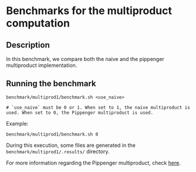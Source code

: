 # Benchmarks for the multiproduct computation

## Description

In this benchmark, we compare both the naive and the pippenger multiproduct implementation.

## Running the benchmark

```
benchmark/multiprod1/benchmark.sh <use_naive>

# `use_naive` must be 0 or 1. When set to 1, the naive multiproduct is used. When set to 0, the Pippenger multiproduct is used.
```

Example:

```
benchmark/multiprod1/benchmark.sh 0
```

During this execution, some files are generated in the `benchmark/multiprod1/.results/` directory.

For more information regarding the Pippenger multiproduct, check [here](https://cacr.uwaterloo.ca/techreports/2010/cacr2010-26.pdf).
